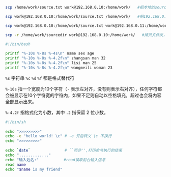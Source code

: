```bash
scp /home/work/source.txt work@192.168.0.10:/home/work/   #把本地的source.txt文件拷贝到192.168.0.10机器上的/home/work目录下

scp work@192.168.0.10:/home/work/source.txt /home/work/   #把192.168.0.10机器上的source.txt文件拷贝到本地的/home/work目录下

scp work@192.168.0.10:/home/work/source.txt work@192.168.0.11:/home/work/   #把192.168.0.10机器上的source.txt文件拷贝到192.168.0.11机器的/home/work目录下

scp -r /home/work/sourcedir work@192.168.0.10:/home/work/   #拷贝文件夹，加-r参数
```


```bash
#!/bin/bash
 
printf "%-10s %-8s %-4s\n" name sex age
printf "%-10s %-8s %-4.2f\n" zhangsan man 32
printf "%-10s %-8s %-4.2f\n" lisi man 25
printf "%-10s %-8s %-4.2f\n" wangmeili woman 23
```

`%s` 字符串 
`%c` `%d` `%f` 都是格式替代符

`%-10s` 指一个宽度为10个字符（`-` 表示左对齐，没有则表示右对齐），任何字符都会被显示在10个字符宽的字符内，如果不足则自动以空格填充，超过也会将内容全部显示出来。

`%-4.2f` 指格式化为小数，其中 `.2` 指保留 2 位小数。



```bash
#!/bin/sh
 
echo ">>>>>>>>>"
echo -e "hello world! \c" # -e 开启转义 \c 不换行
echo ">>>>>>>>>"
 
echo `date`               # ``而非'',打印命令执行的结果
echo "............."
echo "输入姓名:"           #read读取前台输入信息
read name
echo "$name is my friend"
```